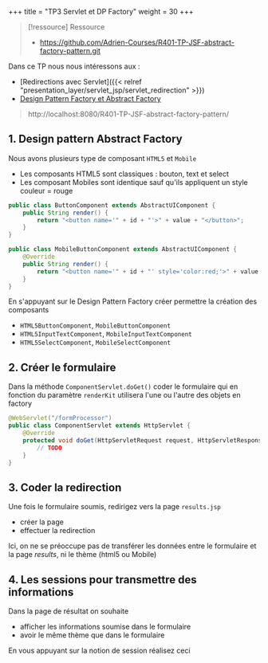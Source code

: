 +++
title = "TP3 Servlet et DP Factory"
weight = 30
+++

> [!ressource] Ressource
> - https://github.com/Adrien-Courses/R401-TP-JSF-abstract-factory-pattern.git

Dans ce TP nous nous intéressons aux :
- [Redirections avec Servlet]({{< relref "presentation_layer/servlet_jsp/servlet_redirection" >}})
- [Design Pattern Factory et Abstract Factory](https://refactoring.guru/design-patterns/abstract-factory)

> http://localhost:8080/R401-TP-JSF-abstract-factory-pattern/

## 1. Design pattern Abstract Factory
Nous avons plusieurs type de composant `HTML5` et `Mobile`
- Les composants HTML5 sont classiques : bouton, text et select
- Les composant Mobiles sont identique sauf qu'ils appliquent un style couleur = rouge

```java
public class ButtonComponent extends AbstractUIComponent {
	public String render() {
		return "<button name='" + id + "'>" + value + "</button>";
	}
}

public class MobileButtonComponent extends AbstractUIComponent {
	@Override
	public String render() {
		return "<button name='" + id + "' style='color:red;'>" + value + "</button>";
	}
}
```

En s'appuyant sur le Design Pattern Factory créer permettre la création des composants
- `HTML5ButtonComponent`, `MobileButtonComponent`
- `HTML5InputTextComponent`, `MobileInputTextComponent`
- `HTML5SelectComponent`, `MobileSelectComponent`

## 2. Créer le formulaire
Dans la méthode `ComponentServlet.doGet()` coder le formulaire qui en fonction du paramètre `renderKit` utilisera l'une ou l'autre des objets en factory

```java
@WebServlet("/formProcessor")
public class ComponentServlet extends HttpServlet {
    @Override
	protected void doGet(HttpServletRequest request, HttpServletResponse response) throws ServletException, IOException {
        // TODO
    }
}
```

## 3. Coder la redirection
Une fois le formulaire soumis, redirigez vers la page `results.jsp`
- créer la page
- effectuer la redirection

Ici, on ne se préoccupe pas de transférer les données entre le formulaire et la page *results*, ni le thème (html5 ou Mobile)


## 4. Les sessions pour transmettre des informations
Dans la page de résultat on souhaite
- afficher les informations soumise dans le formulaire
- avoir le même thème que dans le formulaire

En vous appuyant sur la notion de session réalisez ceci

<!-- 

partie complémentaire avec session

1. passer renderKit en session 

Pour ce faire dans le formulaire ne pas oublier d'avoir un champ caché
<input type="hidden" name="renderKit" value=" + renderKit + ">

Pour que le doPost() récupère la valeur qui est en paramètre

et la transmette au /result qui est en JSP (ca aurait été pareil si nous étions en servlet)


On remarquera que c'est la même chose pour les button
on s'appuie que l'attribut "name" pour recup la valeur 
"<button name='" + id + "'>" + value + "</button>";

doGet
usernameInput.setId("username");

doPost
String username = request.getParameter("username");

-->


<!-- results.jsp
<%@ page contentType="text/html" pageEncoding="UTF-8" %>
<%@ page import="fr.adriencaubel.factory.UIComponentFactory,fr.adriencaubel.factory.AbstractUIComponent" %>
<%
    // Retrieve session attributes
    String username = (String) session.getAttribute("username");
    String country = (String) session.getAttribute("country");
    String renderKit = (String) session.getAttribute("renderKit");

    // Get the UI component factory
    UIComponentFactory factory = UIComponentFactory.getFactory(renderKit);

    // Create read-only input component for username
    AbstractUIComponent usernameDisplay = factory.createComponent("input");
    usernameDisplay.setId("usernameDisplay");
    usernameDisplay.setValue(username);

    // Create back button component
    AbstractUIComponent backButton = factory.createComponent("button");
    backButton.setId("backButton");
    backButton.setValue("Back to Form");
%>
<!DOCTYPE html>
<html>
<head>
    <title>Results</title>
</head>
<body>
    <h2>Form Submission Results</h2>


    <%= usernameDisplay.render().replace("/>", "readonly />") %>

    <br/>Country Selected: <%= country %>

    <form action="formProcessor" method="get">
        <%= backButton.render() %>
    </form>
</body>
</html>

-->